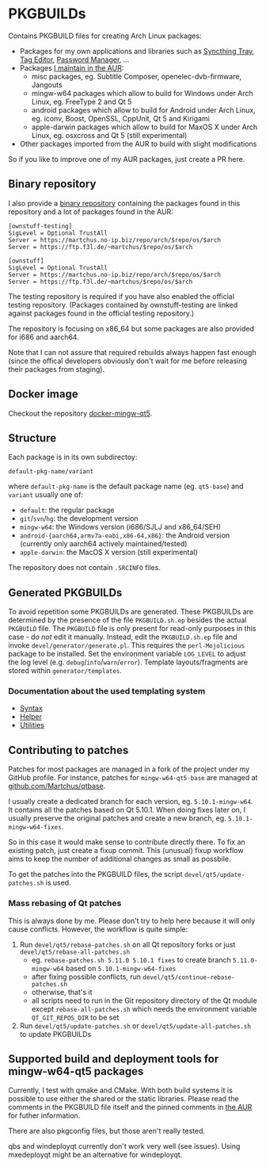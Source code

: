 # PKGBUILDs
Contains PKGBUILD files for creating Arch Linux packages:

* Packages for my own applications and libraries such as [Syncthing Tray](https://github.com/Martchus/syncthingtray),
  [Tag Editor](https://github.com/Martchus/tageditor), [Password Manager](https://github.com/Martchus/passwordmanager), ...
* Packages [I maintain in the AUR](https://aur.archlinux.org/packages/?O=0&SeB=M&K=Martchus&outdated=&SB=v&SO=d&PP=50&do_Search=Go):
    * misc packages, eg. Subtitle Composer, openelec-dvb-firmware, Jangouts
    * mingw-w64 packages which allow to build for Windows under Arch Linux, eg. FreeType 2 and Qt 5
    * android packages which allow to build for Android under Arch Linux, eg. iconv, Boost, OpenSSL, CppUnit, Qt 5 and Kirigami
    * apple-darwin packages which allow to build for MaxOS X under Arch Linux, eg. osxcross and Qt 5 (still experimental)
* Other packages imported from the AUR to build with slight modifications

So if you like to improve one of my AUR packages, just create a PR here.

## Binary repository
I also provide a [binary repository](https://martchus.no-ip.biz/repo/arch/ownstuff/os) containing the packages found
in this repository and a lot of packages found in the AUR:

```
[ownstuff-testing]
SigLevel = Optional TrustAll
Server = https://martchus.no-ip.biz/repo/arch/$repo/os/$arch
Server = https://ftp.f3l.de/~martchus/$repo/os/$arch

[ownstuff]
SigLevel = Optional TrustAll
Server = https://martchus.no-ip.biz/repo/arch/$repo/os/$arch
Server = https://ftp.f3l.de/~martchus/$repo/os/$arch
```

The testing repository is required if you have also enabled the official testing repository. (Packages contained by ownstuff-testing
are linked against packages found in the official testing repository.)

The repository is focusing on x86_64 but some packages are also provided for i686 and aarch64.

Note that I can not assure that required rebuilds always happen fast enough (since the offical developers obviously don't wait for
me before releasing their packages from staging).

## Docker image
Checkout the repository [docker-mingw-qt5](https://github.com/mdimura/docker-mingw-qt5).

## Structure
Each package is in its own subdirectoy:
```
default-pkg-name/variant
```
where `default-pkg-name` is the default package name (eg. `qt5-base`) and `variant` usually one of:

* `default`: the regular package
* `git`/`svn`/`hg`: the development version
* `mingw-w64`: the Windows version (i686/SJLJ and x86_64/SEH)
* `android-{aarch64,armv7a-eabi,x86-64,x86}`: the Android version (currently only aarch64 actively maintained/tested)
* `apple-darwin`: the MacOS X version (still experimental)

The repository does not contain `.SRCINFO` files.

## Generated PKGBUILDs
To avoid repetition some PKGBUILDs are generated. These PKGBUILDs are determined by the presence of the file
`PKGBUILD.sh.ep` besides the actual `PKGBUILD` file. The `PKGBUILD` file is only present for read-only purposes in
this case - do *not* edit it manually. Instead, edit the `PKGBUILD.sh.ep` file and invoke `devel/generator/generate.pl`.
This requires the `perl-Mojolicious` package to be installed. Set the environment variable `LOG_LEVEL` to adjust the
log level (e.g. `debug`/`info`/`warn`/`error`). Template layouts/fragments are stored within `generator/templates`.

### Documentation about the used templating system
* [Syntax](https://mojolicious.org/perldoc/Mojo/Template#SYNTAX)
* [Helper](https://mojolicious.org/perldoc/Mojolicious/Plugin/DefaultHelpers)
* [Utilities](https://mojolicious.org/perldoc/Mojo/Util)

## Contributing to patches
Patches for most packages are managed in a fork of the project under my GitHub profile. For instance,
patches for `mingw-w64-qt5-base` are managed at [github.com/Martchus/qtbase](https://github.com/Martchus/qtbase).

I usually create a dedicated branch for each version, eg. `5.10.1-mingw-w64`. It contains all the patches based on
Qt 5.10.1. When doing fixes later on, I usually preserve the original patches and create a new branch, eg.
`5.10.1-mingw-w64-fixes`.

So in this case it would make sense to contribute directly there. To fix an existing patch, just create a fixup commit.
This (unusual) fixup workflow aims to keep the number of additional changes as small as possbile.

To get the patches into the PKGBUILD files, the script `devel/qt5/update-patches.sh` is used.

### Mass rebasing of Qt patches
This is always done by me. Please don't try to help here because it will only cause conflicts. However, the
workflow is quite simple:

1. Run `devel/qt5/rebase-patches.sh` on all Qt repository forks or just `devel/qt5/rebase-all-patches.sh`
    * eg. `rebase-patches.sh 5.11.0 5.10.1 fixes` to create branch `5.11.0-mingw-w64` based on `5.10.1-mingw-w64-fixes`
    * after fixing possible conflicts, run `devel/qt5/continue-rebase-patches.sh`
    * otherwise, that's it
    * all scripts need to run in the Git repository directory of the Qt module except `rebase-all-patches.sh` which needs
      the environment variable `QT_GIT_REPOS_DIR` to be set
2. Run `devel/qt5/update-patches.sh` or `devel/qt5/update-all-patches.sh` to update PKGBUILDs

## Supported build and deployment tools for mingw-w64-qt5 packages
Currently, I test with qmake and CMake. With both build systems it is possible to use either the shared or the
static libraries. Please read the comments in the PKGBUILD file itself and the pinned comments in
[the AUR](https://aur.archlinux.org/packages/mingw-w64-qt5-base) for futher information.

There are also pkgconfig files, but those aren't really tested.

qbs and windeployqt currently don't work very well (see issues). Using mxedeployqt might be an alternative for
windeployqt.


